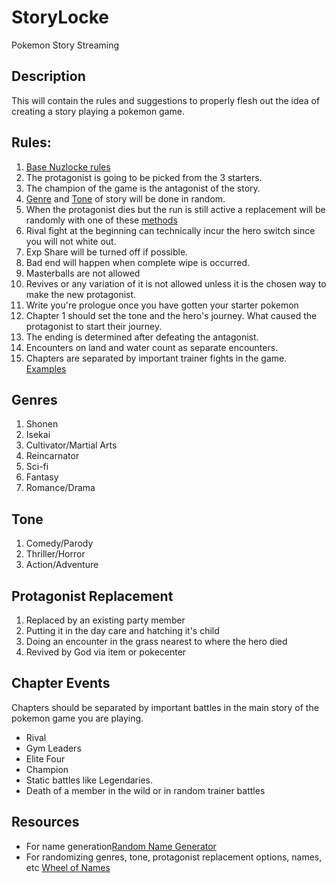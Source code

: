 # StoryLocke
Pokemon Story Streaming

## Description

This will contain the rules and suggestions to properly flesh out the idea of creating a story playing a pokemon game. 

## Rules:

1. [Base Nuzlocke rules](https://bulbapedia.bulbagarden.net/wiki/Nuzlocke_Challenge#Basic_rules)
2. The  protagonist is going to be picked from the 3 starters.
3. The champion of the game is the antagonist of the story.
4. [Genre](#genres) and [Tone](#tone) of story will be done in random.
5. When the protagonist dies but the run is still active a replacement will be randomly with one of these [methods](#protagonist-replacement)
6. Rival fight at the beginning can technically incur the hero switch since you will not white out.
7. Exp Share will be turned off if possible.
8. Bad end will happen when complete wipe is occurred.
9. Masterballs are not allowed
10. Revives or any variation of it is not allowed unless it is the chosen way to make the new protagonist.
11. Write you're prologue once you have gotten your starter pokemon
12. Chapter 1 should set the tone and the hero's journey. What caused the protagonist to start their journey.
13. The ending is determined after defeating the antagonist.
14. Encounters on land and water count as separate encounters.
15. Chapters are separated by important trainer fights in the game. [Examples](#chapter-events) 

## Genres

1. Shonen
2. Isekai
3. Cultivator/Martial Arts
4. Reincarnator
5. Sci-fi
6. Fantasy
7. Romance/Drama

## Tone
1. Comedy/Parody
2. Thriller/Horror
3. Action/Adventure

## Protagonist Replacement

1. Replaced by an existing party member
2. Putting it in the day care and hatching it's child
3. Doing an encounter in the grass nearest to where the hero died
4. Revived by God via item or pokecenter

## Chapter Events
Chapters should be separated by important battles in the main story of the pokemon game you are playing.
- Rival
- Gym Leaders
- Elite Four
- Champion
- Static battles like Legendaries.
- Death of a member in the wild or in random trainer battles

## Resources

- For name generation[Random Name Generator](https://www.behindthename.com/random/)
- For randomizing genres, tone, protagonist replacement options, names, etc [Wheel of Names](https://wheelofnames.com/)